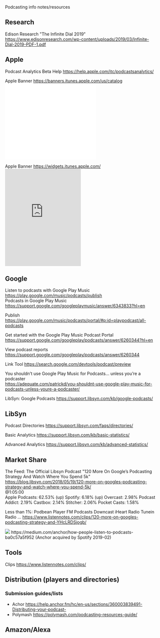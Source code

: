Podcasting info notes/resources

## Research
Edison Research "The Infinite Dial 2019"  
https://www.edisonresearch.com/wp-content/uploads/2019/03/Infinite-Dial-2019-PDF-1.pdf

## Apple
Podcast Analytics Beta Help https://help.apple.com/itc/podcastsanalytics/

Apple Banner https://banners.itunes.apple.com/us/catalog
<br><code><iframe src="//banners.itunes.apple.com/banner.html?partnerId=&aId=&bt=catalog&t=catalog_blur&id=1441555733&c=us&l=en-US&w=300&h=250&store=podcast" frameborder=0 style="overflow-x:hidden;overflow-y:hidden;width:300px;height:250px;border:0px"></iframe></code>

Apple Banner https://widgets.itunes.apple.com/
<br><code><iframe src="https://widgets.itunes.apple.com/widget.html?c=us&brc=FFFFFF&blc=FFFFFF&trc=FFFFFF&tlc=FFFFFF&d=A project of the Southern Poverty Law Center&t=Teaching Tolerance Podcasts&m=podcast&e=podcast&w=250&h=320&ids=1441555733,1341785066,1436048459&wt=playlist&partnerId=&affiliate_id=&at=&ct=" frameborder=0 style="overflow-x:hidden;overflow-y:hidden;width:250px;height: 320px;border:0px"></iframe></code>

## Google
Listen to podcasts with Google Play Music https://play.google.com/music/podcasts/publish<br>
Podcasts in Google Play Music https://support.google.com/googleplaymusic/answer/6343833?hl=en

Publish https://play.google.com/music/podcasts/portal/#p:id=playpodcast/all-podcasts<br>

Get started with the Google Play Music Podcast Portal https://support.google.com/googleplay/podcasts/answer/6260344?hl=en

View podcast reports https://support.google.com/googleplay/podcasts/answer/6260344

Link Tool https://search.google.com/devtools/podcast/preview

You shouldn’t use Google Play Music for Podcasts… unless you’re a podcaster<br>
https://adequate.com/patrickd/you-shouldnt-use-google-play-music-for-podcasts-unless-youre-a-podcaster/

LibSyn: Google Podcasts https://support.libsyn.com/kb/google-podcasts/

## LibSyn 
Podcast Directories https://support.libsyn.com/faqs/directories/

Basic Analytics https://support.libsyn.com/kb/basic-statistics/

Advanced Analytics https://support.libsyn.com/kb/advanced-statistics/

## Market Share
The Feed: The Official Libsyn Podcast "120 More On Google’s Podcasting Strategy And Watch Where You Spend 5k"   
https://blog.libsyn.com/2018/05/19/120-more-on-googles-podcasting-strategy-and-watch-where-you-spend-5k/  
@1:05:00  
Apple Podcasts: 62.53% (up)
Spotify: 6.18% (up)
Overcast: 2.98%
Podcast Addict: 2.19%
Castbox: 2.14%
Stitcher: 2.06%
Pocket Casts: 1.58%

Less than 1%:
Podbean
Player FM
Podcasts
Downcast
iHeart Radio
Tunein Radio …
https://www.listennotes.com/clips/120-more-on-googles-podcasting-strategy-and-YHcLRDSjogb/

<img src="https://cdn-images-1.medium.com/max/2400/1*XjdPLjbfE-8tY1_vnorvQQ.jpeg">  
https://medium.com/anchor/how-people-listen-to-podcasts-ba0c57a5f952  
(<ahref="https://medium.com/anchor/anchor-is-joining-spotify-70356e3ac23f">Anchor acquired by Spotify</a> 2019-02)

## Tools
Clips
https://www.listennotes.com/clips/

## Distribution (players and directories)

### Submission guides/lists
* Achor https://help.anchor.fm/hc/en-us/sections/360003839491-Distributing-your-podcast-
* Polymash https://polymash.com/podcasting-resources-guide/



## Amazon/Alexa
